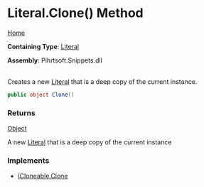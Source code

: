# Literal\.Clone\(\) Method

[Home](../../../../README.md)

**Containing Type**: [Literal](../README.md)

**Assembly**: Pihrtsoft\.Snippets\.dll

\
Creates a new [Literal](../README.md) that is a deep copy of the current instance\.

```csharp
public object Clone()
```

### Returns

[Object](https://docs.microsoft.com/en-us/dotnet/api/system.object)

A new [Literal](../README.md) that is a deep copy of the current instance

### Implements

* [ICloneable.Clone](https://docs.microsoft.com/en-us/dotnet/api/system.icloneable.clone)
